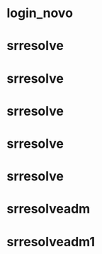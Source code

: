 # login_novo
# srresolve
# srresolve
# srresolve
# srresolve
# srresolve
# srresolveadm
# srresolveadm1
